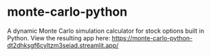 # monte-carlo-python
A dynamic Monte Carlo simulation calculator for stock options built in Python. View the resulting app here: https://monte-carlo-python-dt2dhksgf6cyltzm3seiad.streamlit.app/
